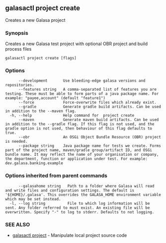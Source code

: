 ## galasactl project create

Creates a new Galasa project

### Synopsis

Creates a new Galasa test project with optional OBR project and build process files

```
galasactl project create [flags]
```

### Options

```
      --development       Use bleeding-edge galasa versions and repositories.
      --features string   A comma-separated list of features you are testing. These must be able to form parts of a java package name. For example: "payee,account" (default "feature1")
      --force             Force-overwrite files which already exist.
      --gradle            Generate gradle build artifacts. Can be used in addition to the --maven flag.
  -h, --help              Help command for  project create
      --maven             Generate maven build artifacts. Can be used in addition to the --gradle flag. If this flag is not used, and the gradle option is not used, then behaviour of this flag defaults to true.
      --obr               An OSGi Object Bundle Resource (OBR) project is needed.
      --package string    Java package name for tests we create. Forms part of the project name, maven/gradle group/artifact ID, and OSGi bundle name. It may reflect the name of your organisation or company, the department, function or application under test. For example: dev.galasa.banking.example
```

### Options inherited from parent commands

```
      --galasahome string   Path to a folder where Galasa will read and write files and configuration settings. The default is '${HOME}/.galasa'. This overrides the GALASA_HOME environment variable which may be set instead.
  -l, --log string          File to which log information will be sent. Any folder referred to must exist. An existing file will be overwritten. Specify "-" to log to stderr. Defaults to not logging.
```

### SEE ALSO

* [galasactl project](galasactl_project.md)	 - Manipulate local project source code

